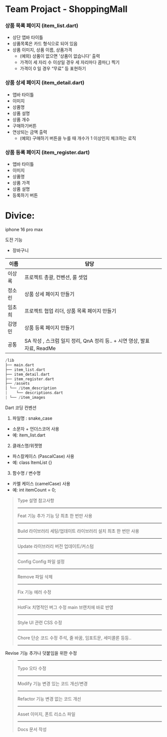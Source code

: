 # Team Projact - ShoppingMall

### 상품 목록 페이지 (item_list.dart)

- 상단 앱바 타이틀
- 상품목록은 카드 형식으로 되어 있음
- 상품 이미지, 상품 이름, 상품가격
  - (예외) 상품이 없으면 '상품이 없습니다' 출력
  - 가격이 세 자리 수 이상일 경우 세 자리마다 콤마(,) 찍기
  - 가격이 0 일 경우 “무료” 등 표현하기

### 상품 상세 페이지 (item_detail.dart)

- 앱바 타이틀
- 이미지
- 상품명
- 상품 설명
- 상품 개수
- 구매하기버튼
- 연상되는 금액 출력
  - (예외) 구매하기 버튼을 누를 때 개수가 1 이상인지 체크하는 로직

### 상품 등록 페이지 (item_register.dart)

- 앱바 타이틀
- 이미지
- 상품명
- 상품 가격
- 상품 설명
- 등록하기 버튼

# Divice:

iphone 16 pro max

도전 기능

- 장바구니

|  이름   |  담당   |     |
| --- | --- |--- |
| 이상록   |   프로젝트 총괄, 컨벤션, 룰 셋업  |     |
|   정소린  |  상품 상세 페이지 만들기   |     |
|    임초희  | 프로젝트 협업 리더, 상품 목록 페이지 만들기   |     |
|  김영민   |   상품 등록 페이지 만들기   |     |
|  공통   |  SA 작성 , 스크럼 일지 정리, QnA 정리 등.. + 시연 영상, 발표 자료, ReadMe   |     |

```dart
/lib
├── main.dart  
├── item_list.dart  
├── item_detail.dart  
├── item_register.dart  
├── /assets
│ └── /item_description
|    └── descriptions.dart
| └── /item_images
```

Dart 코딩 컨벤션

1. 파일명 : snake_case
- 소문자 + 언더스코어 사용
- 예: item_list.dart

2. 클래스명/위젯명
- 파스칼케이스 (PascalCase) 사용
- 예: class ItemList {}

3. 함수명 / 변수명
- 카멜 케이스 (camelCase) 사용
- 예: int itemCount = 0;



>Type   설명 참고사항
>
>---
>
>Feat   기능 추가 기능 당 최초 한 번만 사용
>
>---
>
>Build   라이브러리 세팅/업데이트 라이브러리 설치 최초 한 번만 사용
>
>---
>
>Update   라이브러리 버전 업데이트/커스텀  
>
>---
>
>Config   Config 파일 설정  
>
>---
>
>Remove   파일 삭제  
>
>---
>
>Fix   기능 에러 수정  
>
>---
>
>HotFix   치명적인 버그 수정 main 브랜치에 바로 반영
>
>---
>
>Style   UI 관련 CSS 수정  
>
>---
>
>Chore   단순 코드 수정 주석, 줄 바꿈, 임포트문, 세미콜론 등등..
>
>---
>
Revise   기능 추가나 덧붙임을 위한 수정  
>
>---
>
>Typo   오타 수정  
>
>---
>
>Modify   기능 변경 있는 코드 개선/변경  
>
>---
>
>Refactor   기능 변경 없는 코드 개선  
>
>---
>
>Asset   이미지, 폰트 리소스 파일
>
>---
>
>Docs   문서 작성  
